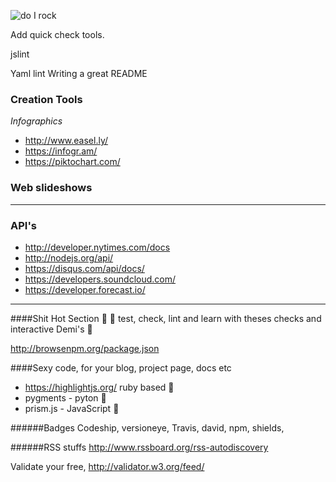 
 ![do I rock](http://img.shields.io/badge/do%20i%20rock-passing-ff69bd.svg) 


Add quick check tools.

jslint

Yaml lint Writing a great README

### Creation Tools
*Infographics*
* http://www.easel.ly/
* https://infogr.am/
* https://piktochart.com/


### Web slideshows


---
### API's

- http://developer.nytimes.com/docs
- http://nodejs.org/api/
- https://disqus.com/api/docs/
- https://developers.soundcloud.com/
- https://developer.forecast.io/

---
####Shit Hot Section 💩
💩 test, check, lint and learn with theses checks and interactive Demi's 💩

http://browsenpm.org/package.json


####Sexy code, for your blog, project page, docs etc

- https://highlightjs.org/ ruby based 💎 
- pygments - pyton 🐍 
- prism.js - JavaScript 🍵 


######Badges
Codeship, versioneye, Travis, david, npm, shields, 



######RSS stuffs
http://www.rssboard.org/rss-autodiscovery

Validate your free, http://validator.w3.org/feed/
